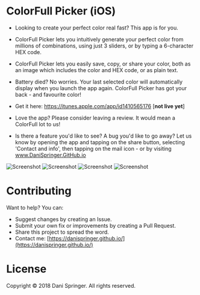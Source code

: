 # ColorFull Picker (iOS)
- Looking to create your perfect color real fast? This app is for you.
- ColorFull Picker lets you intuitively generate your perfect color from millions of combinations, using just 3 sliders, or by typing a 6-character HEX code.
- ColorFull Picker lets you easily save, copy, or share your color, both as an image which includes the color and HEX code, or as plain text.
- Battery died? No worries. Your last selected color will automatically display when you launch the app again. ColorFull Picker has got your back - and favourite color!

- Get it here: https://itunes.apple.com/app/id1410565176 [**not live yet**]

- Love the app? Please consider leaving a review. It would mean a ColorFull lot to us!

- Is there a feature you'd like to see? A bug you'd like to go away? Let us know by opening the app and tapping on the share button, selecting 'Contact and info', then tapping on the mail icon - or by visiting www.DaniSpringer.GitHub.io

![Screenshot](https://raw.githubusercontent.com/DaniSpringer/colorfull-picker/master/i/i81-resized.jpg) ![Screenshot](https://raw.githubusercontent.com/DaniSpringer/colorfull-picker/master/i/i82-resized.jpg) ![Screenshot](https://raw.githubusercontent.com/DaniSpringer/colorfull-picker/master/i/i83-resized.jpg) ![Screenshot](https://raw.githubusercontent.com/DaniSpringer/colorfull-picker/master/i/i84-resized.jpg)

# Contributing
Want to help? You can:
- Suggest changes by creating an Issue.
- Submit your own fix or improvements by creating a Pull Request.
- Share this project to spread the word.
- Contact me: [https://danispringer.github.io/](https://danispringer.github.io/)

# License
Copyright © 2018 Dani Springer. All rights reserved.